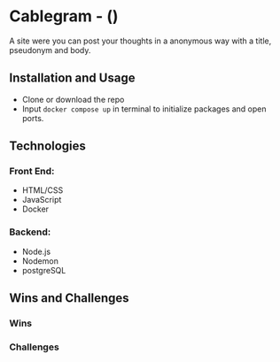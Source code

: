 # Cablegram - ()

A site were you can post your thoughts in a anonymous way with a title, pseudonym and body.

## Installation and Usage

- Clone or download the repo
- Input `docker compose up` in terminal to initialize packages and open ports.

## Technologies

### Front End:

- HTML/CSS
- JavaScript
- Docker

### Backend:

- Node.js
- Nodemon
- postgreSQL

## Wins and Challenges

### Wins

### Challenges
